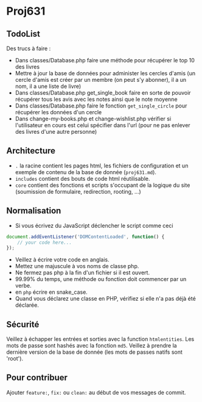 # Proj631

## TodoList

Des trucs à faire :

 - Dans classes/Database.php faire une méthode pour récupérer le top 10 des livres
 - Mettre à jour la base de données pour administer les cercles d'amis (un cercle d'amis est créer par un membre (on peut s'y abonner), il a un nom, il a une liste de livre)
 - Dans classes/Database.php get_single_book faire en sorte de pouvoir récupérer tous les avis avec les notes ainsi que le note moyenne
 - Dans classes/Database.php faire le fonction `get_single_circle` pour récupérer les données d'un cercle
 - Dans change-my-books.php et change-wishlist.php vérifier si l'utilisateur en cours est celui spécifier dans l'url (pour ne pas enlever des livres d'une autre personne)

## Architecture

 - `.` la racine contient les pages html, les fichiers de configuration et un exemple de contenu de la base de donnée (`proj631.md`).
 - `includes` contient des bouts de code html réutilisable.
 - `core` contient des fonctions et scripts s'occupant de la logique du site (soumission de formulaire, redirection, rooting, ...)

## Normalisation

 - Si vous écrivez du JavaScript déclencher le script comme ceci
````js
document.addEventListener('DOMContentLoaded', function() {
    // your code here...
});
````
 - Veillez à écrire votre code en anglais.
 - Mettez une majuscule à vos noms de classe php.
 - Ne fermez pas php à la fin d'un fichier si il est ouvert.
 - 99.99% du temps, une méthode ou fonction doit commencer par un verbe.
 - en `php` écrire en snake_case.
 - Quand vous déclarez une classe en PHP, vérifiez si elle n'a pas déjà été déclarée.

## Sécurité

Veillez à échapper les entrées et sorties avec la function `htmlentities`.
Les mots de passe sont hashés avec la fonction `md5`.
Veillez à prendre la dernière version de la base de donnée (les mots de passes natifs sont 'root').

## Pour contribuer

Ajouter `feature:`, `fix:` ou `clean:` au début de vos messages de commit.
